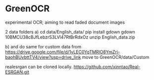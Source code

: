 # GreenOCR
experimental OCR; aiming to read faded document images



2 data folders
a)
cd data/English_data/
pip install gdown
gdown 10BMCU38cBJfLebzrS3LVl47RtBrRdxOz
unzip English_data.zip 


b)
and do same for custom data from 
 https://drive.google.com/file/d/1yLEC0YqTMRlO8YmZri-baohBUvbttTV4/view?usp=drive_link
 move to GreenOCR/data/Custom


realesrgan can be cloned locally. 
https://github.com/xinntao/Real-ESRGAN.git 





